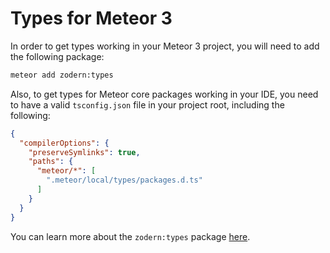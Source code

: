 # Types for Meteor 3

In order to get types working in your Meteor 3 project, you will need to add the following package:

```bash
meteor add zodern:types
```

Also, to get types for Meteor core packages working in your IDE, you need to have a valid `tsconfig.json` file in your project root, including the following:

```json
{
  "compilerOptions": {
    "preserveSymlinks": true,
    "paths": {
      "meteor/*": [
        ".meteor/local/types/packages.d.ts"
      ]
    }
  }
}
```

You can learn more about the `zodern:types` package [here](https://github.com/zodern/meteor-types).